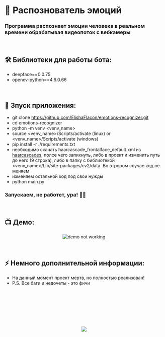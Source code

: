 <h1> 
     🔎 Распознователь эмоций
</h1>

<h3>
Программа распознает эмоции человека в реальном времени обрабатывая видеопоток с вебкамеры
</h3>


</br>



<h2>
  🛠️ Библиотеки для работы бота:
</h2>

- deepface==0.0.75
- opencv-python==4.6.0.66



</br>



<h2>
  🚀 Зпуск приложения:
</h2>

- git clone https://github.com/ElishaFlacon/emotions-recognizer.git
- cd emotions-recognizer
- python -m venv <venv_name>
- source <venv_name>/Scripts/activate (linux) or <venv_name>/Scripts/activate (windows)
- pip install -r ./requirements.txt
- необходимо скачать haarcascade_frontalface_default.xml из <a href="https://github.com/opencv/opencv/tree/4.x/data/haarcascades">haarcascades</a>, полсе чего запихнуть, либо в проект и изменить путь до него (9 строка), либо в папку с библиотекой <venv_name>/Lib/site-packages/cv2/data. Во втрором случае код не меняем
- изменяем остальной код под свои нужды
- python main.py
<h3>
    Запускаем, не работет, ура! 🗿🚬
</h3>


</br>



<h2>
 📺 Демо:
</h2>

<p align="center">
<img src="https://user-images.githubusercontent.com/83610362/233321618-fc4738d3-4a2b-4160-a0af-3cf78c28cf74.png" alt="demo not working"/>
</p>




</br>



<h2>
⚡ Немного дополнительной информации:
</h2>

- На данный момент проект мертв, но полностью реализован!
- P.S. Все баги и недочеты - это фичи






<br/>
<br/>
<br/>
<br/>
<br/>
<br/>



<p align="center">
  <img src="https://capsule-render.vercel.app/api?type=waving&color=d179b8&height=64&section=footer"/>
</p>
